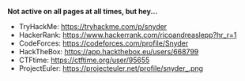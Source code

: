 **Not active on all pages at all times, but hey...**

- TryHackMe: https://tryhackme.com/p/snyder <br>
- HackerRank: https://www.hackerrank.com/ricoandreaslepp?hr_r=1 <br>
- CodeForces: https://codeforces.com/profile/Snyder
- HackTheBox: https://app.hackthebox.eu/users/668799
- CTFtime: https://ctftime.org/user/95655
- ProjectEuler: https://projecteuler.net/profile/snyder_.png

